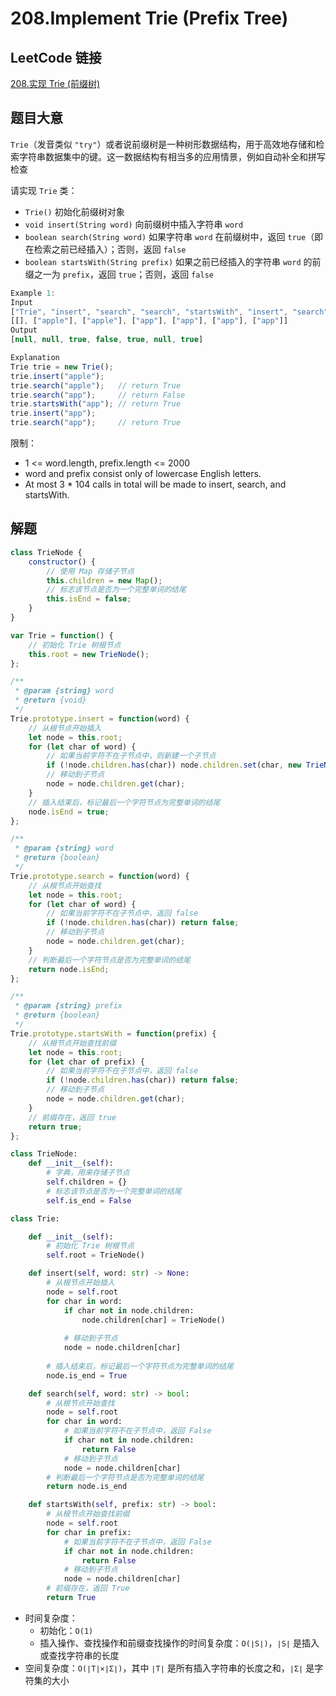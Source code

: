 # 208.Implement Trie (Prefix Tree)

## LeetCode 链接

[208.实现 Trie (前缀树)](https://leetcode.cn/problems/implement-trie-prefix-tree/)

## 题目大意

`Trie`（发音类似 `"try"`）或者说前缀树是一种树形数据结构，用于高效地存储和检索字符串数据集中的键。这一数据结构有相当多的应用情景，例如自动补全和拼写检查

请实现 `Trie` 类：
- `Trie()` 初始化前缀树对象
- `void insert(String word)` 向前缀树中插入字符串 `word`
- `boolean search(String word)` 如果字符串 `word` 在前缀树中，返回 `true`（即在检索之前已经插入）；否则，返回 `false` 
- `boolean startsWith(String prefix)` 如果之前已经插入的字符串 `word` 的前缀之一为 `prefix`，返回 `true`；否则，返回 `false`

```js
Example 1:
Input
["Trie", "insert", "search", "search", "startsWith", "insert", "search"]
[[], ["apple"], ["apple"], ["app"], ["app"], ["app"], ["app"]]
Output
[null, null, true, false, true, null, true]

Explanation
Trie trie = new Trie();
trie.insert("apple");
trie.search("apple");   // return True
trie.search("app");     // return False
trie.startsWith("app"); // return True
trie.insert("app");
trie.search("app");     // return True
```

限制：
- 1 <= word.length, prefix.length <= 2000
- word and prefix consist only of lowercase English letters.
- At most 3 * 104 calls in total will be made to insert, search, and startsWith.

## 解题

```js
class TrieNode {
    constructor() {
        // 使用 Map 存储子节点
        this.children = new Map();
        // 标志该节点是否为一个完整单词的结尾
        this.isEnd = false;
    }
}

var Trie = function() {
    // 初始化 Trie 树根节点
    this.root = new TrieNode();
};

/** 
 * @param {string} word
 * @return {void}
 */
Trie.prototype.insert = function(word) {
    // 从根节点开始插入
    let node = this.root;
    for (let char of word) {
        // 如果当前字符不在子节点中，则新建一个子节点
        if (!node.children.has(char)) node.children.set(char, new TrieNode());
        // 移动到子节点
        node = node.children.get(char);
    }
    // 插入结束后，标记最后一个字符节点为完整单词的结尾
    node.isEnd = true;
};

/** 
 * @param {string} word
 * @return {boolean}
 */
Trie.prototype.search = function(word) {
    // 从根节点开始查找
    let node = this.root;
    for (let char of word) {
        // 如果当前字符不在子节点中，返回 false
        if (!node.children.has(char)) return false;
        // 移动到子节点
        node = node.children.get(char);
    }
    // 判断最后一个字符节点是否为完整单词的结尾
    return node.isEnd;
};

/** 
 * @param {string} prefix
 * @return {boolean}
 */
Trie.prototype.startsWith = function(prefix) {
    // 从根节点开始查找前缀
    let node = this.root;
    for (let char of prefix) {
        // 如果当前字符不在子节点中，返回 false
        if (!node.children.has(char)) return false;
        // 移动到子节点
        node = node.children.get(char);
    }
    // 前缀存在，返回 true
    return true;
};
```
```python
class TrieNode:
    def __init__(self):
        # 字典，用来存储子节点
        self.children = {}
        # 标志该节点是否为一个完整单词的结尾
        self.is_end = False

class Trie:

    def __init__(self):
        # 初始化 Trie 树根节点
        self.root = TrieNode()

    def insert(self, word: str) -> None:
        # 从根节点开始插入
        node = self.root
        for char in word:
            if char not in node.children:
                node.children[char] = TrieNode()
            
            # 移动到子节点
            node = node.children[char]
        
        # 插入结束后，标记最后一个字符节点为完整单词的结尾
        node.is_end = True

    def search(self, word: str) -> bool:
        # 从根节点开始查找
        node = self.root
        for char in word:
            # 如果当前字符不在子节点中，返回 False
            if char not in node.children:
                return False
            # 移动到子节点
            node = node.children[char]
        # 判断最后一个字符节点是否为完整单词的结尾
        return node.is_end

    def startsWith(self, prefix: str) -> bool:
        # 从根节点开始查找前缀
        node = self.root
        for char in prefix:
            # 如果当前字符不在子节点中，返回 False
            if char not in node.children:
                return False
            # 移动到子节点
            node = node.children[char]
        # 前缀存在，返回 True
        return True
```

- 时间复杂度：
  - 初始化：`O(1)`
  - 插入操作、查找操作和前缀查找操作的时间复杂度：`O(∣S∣)`，`∣S∣` 是插入或查找字符串的长度
- 空间复杂度：`O(∣T∣×∣Σ∣)`，其中 `∣T∣` 是所有插入字符串的长度之和，`∣Σ∣` 是字符集的大小